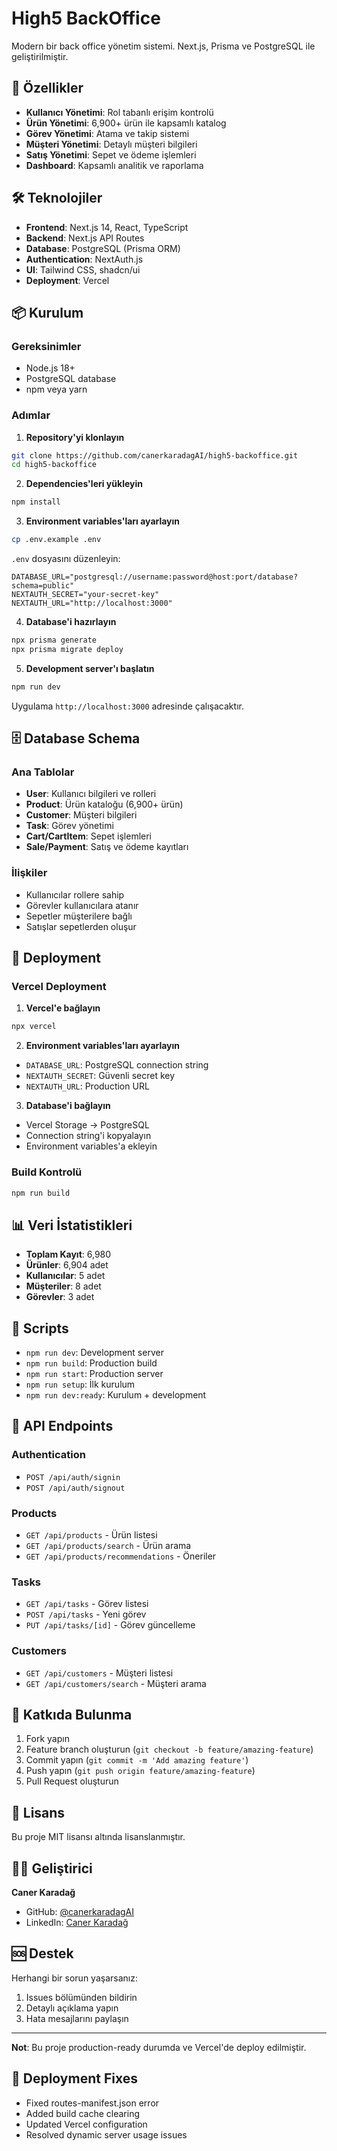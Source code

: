# High5 BackOffice

Modern bir back office yönetim sistemi. Next.js, Prisma ve PostgreSQL ile geliştirilmiştir.

## 🚀 Özellikler

- **Kullanıcı Yönetimi**: Rol tabanlı erişim kontrolü
- **Ürün Yönetimi**: 6,900+ ürün ile kapsamlı katalog
- **Görev Yönetimi**: Atama ve takip sistemi
- **Müşteri Yönetimi**: Detaylı müşteri bilgileri
- **Satış Yönetimi**: Sepet ve ödeme işlemleri
- **Dashboard**: Kapsamlı analitik ve raporlama

## 🛠️ Teknolojiler

- **Frontend**: Next.js 14, React, TypeScript
- **Backend**: Next.js API Routes
- **Database**: PostgreSQL (Prisma ORM)
- **Authentication**: NextAuth.js
- **UI**: Tailwind CSS, shadcn/ui
- **Deployment**: Vercel

## 📦 Kurulum

### Gereksinimler
- Node.js 18+
- PostgreSQL database
- npm veya yarn

### Adımlar

1. **Repository'yi klonlayın**
```bash
git clone https://github.com/canerkaradagAI/high5-backoffice.git
cd high5-backoffice
```

2. **Dependencies'leri yükleyin**
```bash
npm install
```

3. **Environment variables'ları ayarlayın**
```bash
cp .env.example .env
```

`.env` dosyasını düzenleyin:
```env
DATABASE_URL="postgresql://username:password@host:port/database?schema=public"
NEXTAUTH_SECRET="your-secret-key"
NEXTAUTH_URL="http://localhost:3000"
```

4. **Database'i hazırlayın**
```bash
npx prisma generate
npx prisma migrate deploy
```

5. **Development server'ı başlatın**
```bash
npm run dev
```

Uygulama `http://localhost:3000` adresinde çalışacaktır.

## 🗄️ Database Schema

### Ana Tablolar
- **User**: Kullanıcı bilgileri ve rolleri
- **Product**: Ürün kataloğu (6,900+ ürün)
- **Customer**: Müşteri bilgileri
- **Task**: Görev yönetimi
- **Cart/CartItem**: Sepet işlemleri
- **Sale/Payment**: Satış ve ödeme kayıtları

### İlişkiler
- Kullanıcılar rollere sahip
- Görevler kullanıcılara atanır
- Sepetler müşterilere bağlı
- Satışlar sepetlerden oluşur

## 🚀 Deployment

### Vercel Deployment

1. **Vercel'e bağlayın**
```bash
npx vercel
```

2. **Environment variables'ları ayarlayın**
- `DATABASE_URL`: PostgreSQL connection string
- `NEXTAUTH_SECRET`: Güvenli secret key
- `NEXTAUTH_URL`: Production URL

3. **Database'i bağlayın**
- Vercel Storage → PostgreSQL
- Connection string'i kopyalayın
- Environment variables'a ekleyin

### Build Kontrolü
```bash
npm run build
```

## 📊 Veri İstatistikleri

- **Toplam Kayıt**: 6,980
- **Ürünler**: 6,904 adet
- **Kullanıcılar**: 5 adet
- **Müşteriler**: 8 adet
- **Görevler**: 3 adet

## 🔧 Scripts

- `npm run dev`: Development server
- `npm run build`: Production build
- `npm run start`: Production server
- `npm run setup`: İlk kurulum
- `npm run dev:ready`: Kurulum + development

## 📝 API Endpoints

### Authentication
- `POST /api/auth/signin`
- `POST /api/auth/signout`

### Products
- `GET /api/products` - Ürün listesi
- `GET /api/products/search` - Ürün arama
- `GET /api/products/recommendations` - Öneriler

### Tasks
- `GET /api/tasks` - Görev listesi
- `POST /api/tasks` - Yeni görev
- `PUT /api/tasks/[id]` - Görev güncelleme

### Customers
- `GET /api/customers` - Müşteri listesi
- `GET /api/customers/search` - Müşteri arama

## 🤝 Katkıda Bulunma

1. Fork yapın
2. Feature branch oluşturun (`git checkout -b feature/amazing-feature`)
3. Commit yapın (`git commit -m 'Add amazing feature'`)
4. Push yapın (`git push origin feature/amazing-feature`)
5. Pull Request oluşturun

## 📄 Lisans

Bu proje MIT lisansı altında lisanslanmıştır.

## 👨‍💻 Geliştirici

**Caner Karadağ**
- GitHub: [@canerkaradagAI](https://github.com/canerkaradagAI)
- LinkedIn: [Caner Karadağ](https://linkedin.com/in/canerkaradag)

## 🆘 Destek

Herhangi bir sorun yaşarsanız:
1. Issues bölümünden bildirin
2. Detaylı açıklama yapın
3. Hata mesajlarını paylaşın

---

**Not**: Bu proje production-ready durumda ve Vercel'de deploy edilmiştir.

## 🔧 Deployment Fixes

- Fixed routes-manifest.json error
- Added build cache clearing
- Updated Vercel configuration
- Resolved dynamic server usage issues